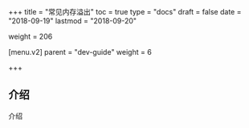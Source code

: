 +++
title = "常见内存溢出"
toc = true
type = "docs"
draft = false
date = "2018-09-19"
lastmod = "2018-09-20"

weight = 206

[menu.v2]
  parent = "dev-guide"
  weight = 6

  
+++

## 介绍

介绍
